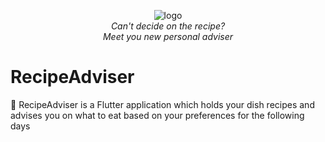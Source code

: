 <p align="center">
  <img src="https://github.com/kushiji/RecipeAdviser/raw/main/logo2.png" alt="logo"/>
    <br>
  <i>Can't decide on the recipe?
    <br> Meet you new personal adviser</i>
</p>


# RecipeAdviser
:fork_and_knife: RecipeAdviser is a Flutter application which holds your dish recipes and advises you on what to eat based on your preferences for the following days 
